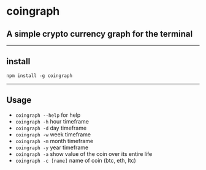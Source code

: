 # coingraph
## A simple crypto currency graph for the terminal
---
## install

`npm install -g coingraph`

---

## Usage

- `coingraph --help` for help
- `coingraph -h` hour timeframe
- `coingraph -d` day timeframe
- `coingraph -w` week timeframe
- `coingraph -m` month timeframe
- `coingraph -y` year timeframe
- `coingraph -a` show value of the coin over its entire life
- `coingraph -c [name]` name of coin (btc, eth, ltc)
